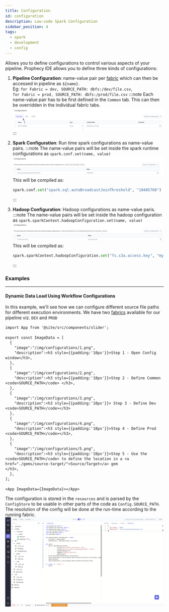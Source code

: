 ```yaml
---
title: Configuration
id: configuration
description: Low-code Spark Configuration
sidebar_position: 4
tags:
  - spark
  - development
  - config
---
```


Allows you to define configurations to control various aspects of your pipeline. Prophecy IDE allows you to define three kinds of configurations:

1. **Pipeline Configuration**: name-value pair per [fabric](/docs/core/concepts/fabric.md) which can then be accessed in pipeline as `${name}`. <br/> Eg: `for Fabric = dev, SOURCE_PATH: dbfs:/dev/file.csv`, <br/> `for Fabric = prod, SOURCE_PATH: dbfs:/prod/file.csv`
   :::note
   Each name-value pair has to be first defined in the `Common` tab. This can then be overridden in the individual fabric tabs.
   ![Configurations - Common](./img/configs_common.png)
   :::
2. **Spark Configuration**: Run time spark configurations as name-value pairs.
   :::note
   The name-value pairs will be set inside the spark runtime configurations as `spark.conf.set(name, value)`
   ![Configurations - Spark](./img/configs_spark.png)
   This will be compiled as:

   ```python
   spark.conf.set("spark.sql.autoBroadcastJoinThreshold", "10485760")
   ```

   :::<br/>

3. **Hadoop Configuration**: Hadoop configurations as name-value paris.
   :::note
   The name-value pairs will be set inside the hadoop configuration as `spark.sparkContext.hadoopConfiguration.set(name, value)`
   ![Configurations - Spark](./img/configs_hadoop.png)
   This will be compiled as:

   ```python
   spark.sparkContext.hadoopConfiguration.set("fs.s3a.access.key", "my_access_key")
   ```

   :::<br/>

### Examples

---

#### Dynamic Data Load Using Workflow Configurations

In this example, we'll see how we can configure different source file paths for different execution environments.
We have two [fabrics](./../core-concepts/fabric/) available for our pipeline viz. `DEV` and `PROD`

```mdx-code-block
import App from '@site/src/components/slider';

export const ImageData = [
  {
    "image":"/img/configurations/1.png",
    "description":<h3 style={{padding:'10px'}}>Step 1 - Open Config window</h3>,
  },
  {
    "image":"/img/configurations/2.png",
    "description":<h3 style={{padding:'10px'}}>Step 2 - Define Common <code>SOURCE_PATH</code> </h3>,
  },
  {
    "image":"/img/configurations/3.png",
    "description":<h3 style={{padding:'10px'}}> Step 3 - Define Dev <code>SOURCE_PATH</code></h3>
  },
  {
    "image":"/img/configurations/4.png",
    "description":<h3 style={{padding:'10px'}}>Step 4 - Define Prod <code>SOURCE_PATH</code></h3>,
  },
  {
    "image":"/img/configurations/5.png",
    "description":<h3 style={{padding:'10px'}}>Step 5 - Use the <code>SOURCE_PATH</code> to define the location in a <a href="./gems/source-target/">Source/Target</a> gem
</h3>,
  },
];

<App ImageData={ImageData}></App>
```

The configuration is stored in the `resources` and is parsed by the `ConfigStore` to be usable in other parts of the code as `Config.SOURCE_PATH`.
The resolution of the config will be done at the run-time according to the running fabric.
![Configurations - Resource](./img/configs_resource.png)
